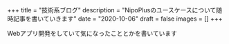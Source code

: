 +++
title = "技術系ブログ"
description = "NipoPlusのユースケースについて随時記事を書いていきます"
date = "2020-10-06"
draft = false
images = []
+++

Webアプリ開発をしていて気になったこととかを書いています
